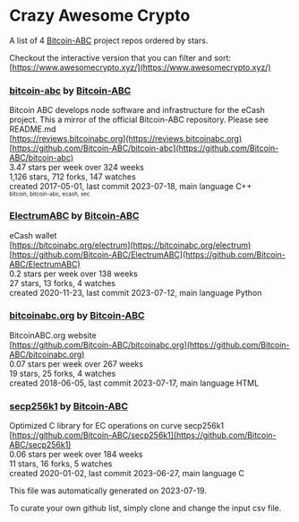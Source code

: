 # Crazy Awesome Crypto
A list of 4 [Bitcoin-ABC](https://github.com/Bitcoin-ABC) project repos ordered by stars.  

Checkout the interactive version that you can filter and sort: 
[https://www.awesomecrypto.xyz/](https://www.awesomecrypto.xyz/)  


### [bitcoin-abc](https://github.com/Bitcoin-ABC/bitcoin-abc) by [Bitcoin-ABC](https://github.com/Bitcoin-ABC)  
Bitcoin ABC develops node software and infrastructure for the eCash project. This a mirror of the official Bitcoin-ABC repository.  Please see README.md  
[https://reviews.bitcoinabc.org](https://reviews.bitcoinabc.org)  
[https://github.com/Bitcoin-ABC/bitcoin-abc](https://github.com/Bitcoin-ABC/bitcoin-abc)  
3.47 stars per week over 324 weeks  
1,126 stars, 712 forks, 147 watches  
created 2017-05-01, last commit 2023-07-18, main language C++  
<sub><sup>bitcoin, bitcoin-abc, ecash, xec</sup></sub>


### [ElectrumABC](https://github.com/Bitcoin-ABC/ElectrumABC) by [Bitcoin-ABC](https://github.com/Bitcoin-ABC)  
eCash wallet  
[https://bitcoinabc.org/electrum](https://bitcoinabc.org/electrum)  
[https://github.com/Bitcoin-ABC/ElectrumABC](https://github.com/Bitcoin-ABC/ElectrumABC)  
0.2 stars per week over 138 weeks  
27 stars, 13 forks, 4 watches  
created 2020-11-23, last commit 2023-07-12, main language Python  


### [bitcoinabc.org](https://github.com/Bitcoin-ABC/bitcoinabc.org) by [Bitcoin-ABC](https://github.com/Bitcoin-ABC)  
BitcoinABC.org website  
[https://github.com/Bitcoin-ABC/bitcoinabc.org](https://github.com/Bitcoin-ABC/bitcoinabc.org)  
0.07 stars per week over 267 weeks  
19 stars, 25 forks, 4 watches  
created 2018-06-05, last commit 2023-07-17, main language HTML  


### [secp256k1](https://github.com/Bitcoin-ABC/secp256k1) by [Bitcoin-ABC](https://github.com/Bitcoin-ABC)  
Optimized C library for EC operations on curve secp256k1  
[https://github.com/Bitcoin-ABC/secp256k1](https://github.com/Bitcoin-ABC/secp256k1)  
0.06 stars per week over 184 weeks  
11 stars, 16 forks, 5 watches  
created 2020-01-02, last commit 2023-06-27, main language C  


This file was automatically generated on 2023-07-19.  

To curate your own github list, simply clone and change the input csv file.  